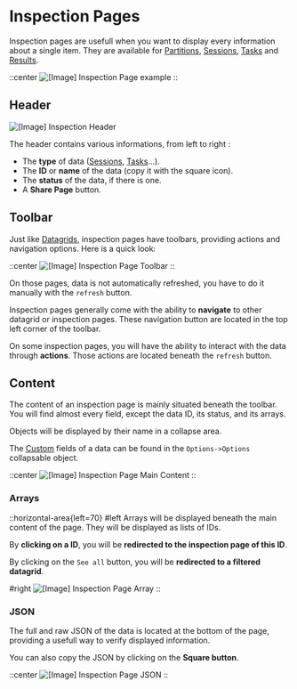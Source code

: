 # Inspection Pages

Inspection pages are usefull when you want to display every information about a single item. They are available for [Partitions](./7.Data/2.Partitions.md), [Sessions](./7.Data/3.Sessions.md), [Tasks](./7.Data/4.Tasks.md) and [Results](./7.Data/5.Results.md).

::center
![[Image] Inspection Page example](https://armonik-public-images.s3.eu-west-3.amazonaws.com/Documentation-GUI/inspection-page.png)
::

## Header

![[Image] Inspection Header](https://armonik-public-images.s3.eu-west-3.amazonaws.com/Documentation-GUI/inspection-header.png)

The header contains various informations, from left to right :
- The **type** of data ([Sessions](./7.Data/3.Sessions.md), [Tasks](./7.Data/4.Tasks.md)...).
- The **ID** or **name** of the data (copy it with the square icon).
- The **status** of the data, if there is one.
- A **Share Page** button.

## Toolbar

Just like [Datagrids](./6.DataGrids/1.introduction.md), inspection pages have toolbars, providing actions and navigation options. Here is a quick look:

::center
![[Image] Inspection Page Toolbar](https://armonik-public-images.s3.eu-west-3.amazonaws.com/Documentation-GUI/inspection-toolbar.png)
::

On those pages, data is not automatically refreshed, you have to do it manually with the `refresh` button.

Inspection pages generally come with the ability to **navigate** to other datagrid or inspection pages. These navigation button are located in the top left corner of the toolbar.

On some inspection pages, you will have the ability to interact with the data through **actions**. Those actions are located beneath the `refresh` button.

## Content

The content of an inspection page is mainly situated beneath the toolbar. You will find almost every field, except the data ID, its status, and its arrays.

Objects will be displayed by their name in a collapse area.

The [Custom](./6.DataGrids/3.columns.md#custom-columns) fields of a data can be found in the `Options->Options` collapsable object.

::center
![[Image] Inspection Page Main Content](https://armonik-public-images.s3.eu-west-3.amazonaws.com/Documentation-GUI/inspection-main-content.png)
::

### Arrays

::horizontal-area{left=70}
#left
Arrays will be displayed beneath the main content of the page. They will be displayed as lists of IDs.

By **clicking on a ID**, you will be **redirected to the inspection page of this ID**. 

By clicking on the `See all` button, you will be **redirected to a filtered datagrid**.

#right
![[Image] Inspection Page Array](https://armonik-public-images.s3.eu-west-3.amazonaws.com/Documentation-GUI/inspection-array.png)
::


### JSON

The full and raw JSON of the data is located at the bottom of the page, providing a usefull way to verify displayed information.

You can also copy the JSON by clicking on the **Square button**.

::center
![[Image] Inspection Page JSON](https://armonik-public-images.s3.eu-west-3.amazonaws.com/Documentation-GUI/inspection-json.png)
::